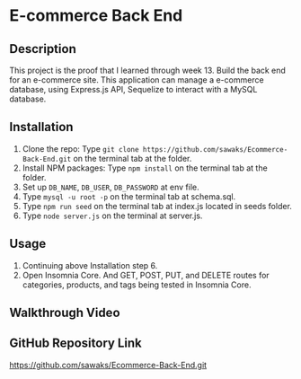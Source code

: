 # E-commerce Back End 

## Description
This project is the proof that I learned through week 13. Build the back end for an e-commerce site. This application can manage a e-commerce database, using Express.js API, Sequelize to interact with a MySQL database.

## Installation
1. Clone the repo: Type `git clone https://github.com/sawaks/Ecommerce-Back-End.git` on the terminal tab at the folder.
2. Install NPM packages: Type `npm install` on the terminal tab at the folder.
3. Set up `DB_NAME`, `DB_USER`, `DB_PASSWORD` at env file.
4. Type `mysql -u root -p` on the terminal tab at schema.sql.
5. Type `npm run seed` on the terminal tab at index.js located in seeds folder.
6. Type `node server.js` on the terminal at server.js.

## Usage
1. Continuing above Installation step 6.
2. Open Insomnia Core. And GET, POST, PUT, and DELETE routes for categories, products, and tags being tested in Insomnia Core.

## Walkthrough Video

## GitHub Repository Link
https://github.com/sawaks/Ecommerce-Back-End.git
